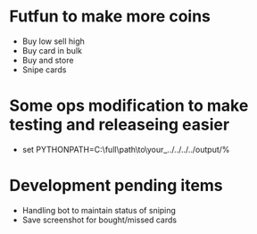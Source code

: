 # Futfun to make more coins 

- Buy low sell high
- Buy card in bulk
- Buy and store
- Snipe cards


# Some ops modification to make testing and releaseing easier
- set PYTHONPATH=C:\full\path\to\your_../../../../output/%


# Development pending items 
- Handling bot to maintain status of sniping
- Save screenshot for bought/missed cards